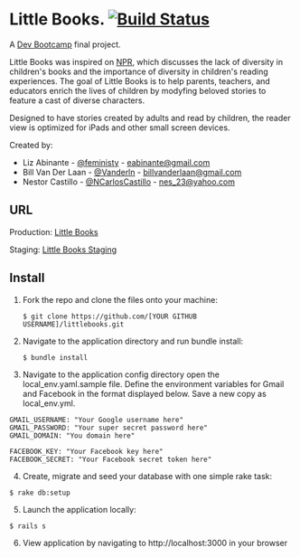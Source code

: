 Little Books. [![Build Status](https://travis-ci.org/feministy/littlebooks.png)](https://travis-ci.org/feministy/littlebooks)
==============


A [Dev Bootcamp](http://www.devbootcamp.com) final project.

Little Books was inspired on [NPR](http://www.npr.org/blogs/codeswitch/2013/06/25/193174358/as-demographics-shift-kids-books-stay-stubbornly-white), which discusses the lack of diversity in children's books and the importance of diversity in children's reading experiences. The goal of Little Books is to help parents, teachers, and educators enrich the lives of children by modyfing beloved stories to feature a cast of diverse characters.

Designed to have stories created by adults and read by children, the reader view is optimized for iPads and other small screen devices.

Created by:

* Liz Abinante - [@feministy](https://twitter.com/feministy) - [eabinante@gmail.com](mailto:eabinante@gmail.com)
* Bill Van Der Laan - [@Vanderln](https://twitter.com/Vanderln) - [billvanderlaan@gmail.com](mailto:billvanderlaan@gmail.com)
* Nestor Castillo - [@NCarlosCastillo](https://twitter.com/NCarlosCastillo) - [nes_23@yahoo.com](mailto:nes_23@yahoo.com)

URL
---

Production: [Little Books](http://littlebooks.herokuapp.com/)

Staging: [Little Books Staging](http://littlebooks-staging.herokuapp.com/)


Install
--------

1. Fork the repo and clone the files onto your machine:

    ```
    $ git clone https://github.com/[YOUR GITHUB USERNAME]/littlebooks.git
    ```

2. Navigate to the application directory and run bundle install:

    ```
    $ bundle install
    ```
3. Navigate to the application config directory open the local_env.yaml.sample file. Define the environment variables for Gmail and Facebook in the format displayed below. Save a new copy as local_env.yml.

  ```
  GMAIL_USERNAME: "Your Google username here"
  GMAIL_PASSWORD: "Your super secret password here"
  GMAIL_DOMAIN: "You domain here"

  FACEBOOK_KEY: "Your Facebook key here"
  FACEBOOK_SECRET: "Your Facebook secret token here"
  ```
4. Create, migrate and seed your database with one simple rake task:

  ```
  $ rake db:setup
  ```

5. Launch the application locally:

  ```
  $ rails s
  ```
6. View application by navigating to http://localhost:3000 in your browser



